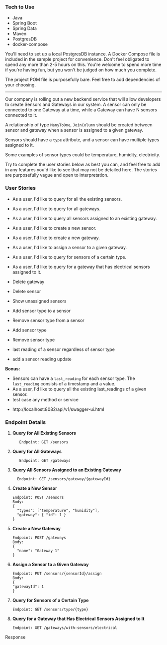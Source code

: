 
### Tech to Use

- Java
- Spring Boot
- Spring Data
- Maven
- PostgresDB
- docker-compose


You'll need to set up a local PostgresDB instance. A Docker Compose file is included in the sample project for convenience.
Don't feel obligated to spend any more than 2-5 hours on this. You're welcome to spend more time if you're having fun, but you won't be judged on how much you complete.

The project POM file is purposefully bare. Feel free to add dependencies of your choosing.

---

Our company is rolling out a new backend service that will allow developers to create Sensors and Gateways in our system. A sensor can only be connected to one Gateway at a time, while a Gateway can have N sensors connected to it.

A relationship of type `ManyToOne`, `JoinColumn` should be created between sensor and gateway when a sensor is assigned to a given gateway.

Sensors should have a `type` attribute, and a sensor can have multiple types assigned to it.

Some examples of sensor types could be temperature, humidity, electricity.

Try to complete the user stories below as best you can, and feel free to add in any features you'd like to see that may not be detailed here. The stories are purposefully vague and open to interpretation.

### User Stories

- As a user, I'd like to query for all the existing sensors.
- As a user, I'd like to query for all gateways.
- As a user, I'd like to query all sensors assigned to an existing gateway.
- As a user, I'd like to create a new sensor.
- As a user, I'd like to create a new gateway.
- As a user, I'd like to assign a sensor to a given gateway.
- As a user, I'd like to query for sensors of a certain type.
- As a user, I'd like to query for a gateway that has electrical sensors assigned to it.
- Delete gateway
- Delete sensor
- Show unassigned sensors
- Add sensor type to a sensor
- Remove sensor type from a sensor

- Add sensor type
- Remove sensor type

- last reading of a sensor regardless of sensor type

- add a sensor reading update

**Bonus:**
- Sensors can have a `last_reading` for each sensor type. The `last_reading` consists of a timestamp and a value.
- As a user, I'd like to query all the existing last_readings of a given sensor.
- test case any method or service



* http://localhost:8082/api/v1/swagger-ui.html

### Endpoint Details

1. **Query for All Existing Sensors**
    ```
       Endpoint: GET /sensors
    ```
2. **Query for All Gateways**
    ```
       Endpoint: GET /gateways
    ``` 
3. **Query All Sensors Assigned to an Existing Gateway**
    ```
      Endpoint: GET /sensors/gateway/{gatewayId}
    ```
4. **Create a New Sensor**
    ```
    Endpoint: POST /sensors
    Body:
    {
      "types": ["temperature", "humidity"],
      "gateway": { "id": 1 }
    }
    ```

5. **Create a New Gateway**
    ```
    Endpoint: POST /gateways
    Body:
    {
      "name": "Gateway 1"
    }
    ```

6. **Assign a Sensor to a Given Gateway**
    ```
    Endpoint: PUT /sensors/{sensorId}/assign
    Body:
    {
    "gatewayId": 1
    }
    ```
 7. **Query for Sensors of a Certain Type**
    ```
    Endpoint: GET /sensors/type/{type}
    ```
8. **Query for a Gateway that Has Electrical Sensors Assigned to It**
   ```
   Endpoint: GET /gateways/with-sensors/electrical
   ```
   

Response 
